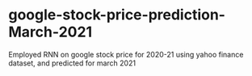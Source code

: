 # google-stock-price-prediction-March-2021
Employed RNN on google stock price for 2020-21 using yahoo finance dataset, and predicted for march 2021
